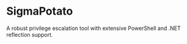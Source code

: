 # SigmaPotato
A robust privilege escalation tool with extensive PowerShell and .NET reflection support.
